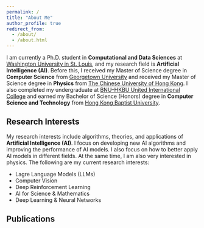 ```yaml
---
permalink: /
title: "About Me"
author_profile: true
redirect_from: 
  - /about/
  - /about.html
---
```


I am currently a Ph.D. student in **Computational and Data Sciences** at [Washington University in St. Louis](https://washu.edu/), and my research field is  **Artificial Intelligence (AI)**. Before this, I received my Master of Science degree in **Computer Science** from [Georgetown University](https://www.georgetown.edu/) and received my Master of Science degree in **Physics** from [The Chinese University of Hong Kong](https://www.cuhk.edu.hk/). I also completed my undergraduate at [BNU–HKBU United International College](https://uic.edu.cn/) and earned my Bachelor of Science (Honors) degree in **Computer Science and Technology** from [Hong Kong Baptist University](https://www.hkbu.edu.hk/).

Research Interests
------
<!-- 我的研究兴趣包括人工智能（AI）的算法，理论和应用。我专注于研发AI新算法，提升AI模型的各项性能，我也专注于如何在不同的领域更好地应用AI模型。同时，我也对物理学很感兴趣。以下是我目前的研究兴趣： -->
My research interests include algorithms, theories, and applications of **Artificial Intelligence (AI)**. I focus on developing new AI algorithms and improving the performance of AI models. I also focus on how to better apply AI models in different fields. At the same time, I am also very interested in physics. The following are my current research interests:

* Lagre Language Models (LLMs)
* Computer Vision
* Deep Reinforcement Learning
* AI for Science & Mathematics
* Deep Learning & Neural Networks

Publications
------
